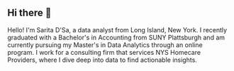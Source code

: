 ## Hi there 👋
Hello! I'm Sarita D'Sa, a data analyst from Long Island, New York. I recently graduated with a Bachelor's in Accounting from SUNY Plattsburgh and am currently pursuing my Master's in Data Analytics through an online program. I work for a consulting firm that services NYS Homecare Providers, where I dive deep into data to find actionable insights.
<!--
**sdsa001/sdsa001** is a ✨ _special_ ✨ repository because its `README.md` (this file) appears on your GitHub profile.

Here are some ideas to get you started:

📚 What I'm Learning
I'm passionate about the world of data and am continuously expanding my skills. Right now, I'm enrolled in courses on Predictive Analytics and Management Foundations. I'm particularly interested in predictive modeling, data mining, and how data can drive better decision-making in the homecare sector. Python and SQL are my go-to tools for data analysis, and I'm always eager to learn more about machine learning techniques.

🎯 What I'm Working On
Currently, I'm exploring research projects within the homecare sector, focusing on data-driven solutions to improve patient care. I'm also working on Python assignments that involve predictive analytics techniques like multiple linear regression, logistic regression, and neural networks.

🌱 Hobbies
When I'm not analyzing data, I love exploring new cuisines, spending time outdoors, and diving into a good book.
-->
